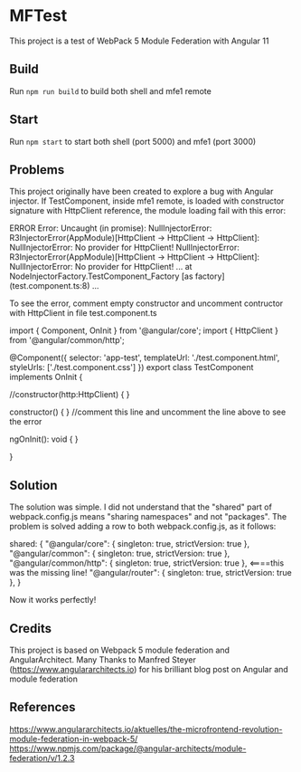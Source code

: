 # MFTest

This project is a test of WebPack 5 Module Federation with Angular 11

## Build

Run `npm run build` to build both shell and mfe1 remote

## Start

Run `npm start` to start both shell (port 5000) and mfe1 (port 3000)

## Problems

This project originally have been created to explore a bug with Angular injector. If TestComponent, inside mfe1 remote, is loaded with constructor signature with HttpClient reference, the module loading fail with this error:

ERROR Error: Uncaught (in promise): NullInjectorError: R3InjectorError(AppModule)[HttpClient -> HttpClient -> HttpClient]: 
  NullInjectorError: No provider for HttpClient!
NullInjectorError: R3InjectorError(AppModule)[HttpClient -> HttpClient -> HttpClient]: 
  NullInjectorError: No provider for HttpClient!
  ...
  at NodeInjectorFactory.TestComponent_Factory [as factory] (test.component.ts:8)
  ...

To see the error, comment empty constructor and uncomment contructor with HttpClient in file test.component.ts

import {  Component, OnInit } from '@angular/core';
import { HttpClient } from '@angular/common/http';

@Component({
  selector: 'app-test',
  templateUrl: './test.component.html',
  styleUrls: ['./test.component.css']
})
export class TestComponent implements OnInit {

  //constructor(http:HttpClient) { }
  
  constructor() { }   //comment this line and uncomment the line above to see the error

  ngOnInit(): void {
  }

}

## Solution

The solution was simple.  I did not understand that the "shared" part of webpack.config.js means "sharing namespaces" and not "packages".
The problem is solved adding a row to both webpack.config.js, as it follows:

shared: {
"@angular/core": { singleton: true, strictVersion: true },
"@angular/common": { singleton: true, strictVersion: true },
"@angular/common/http": { singleton: true, strictVersion: true }, <====this was the missing line!
"@angular/router": { singleton: true, strictVersion: true },
}

Now it works perfectly!

## Credits

This project is based on Webpack 5 module federation and AngularArchitect.
Many Thanks to Manfred Steyer (https://www.angulararchitects.io) for his brilliant blog post on Angular and module federation

## References

https://www.angulararchitects.io/aktuelles/the-microfrontend-revolution-module-federation-in-webpack-5/
https://www.npmjs.com/package/@angular-architects/module-federation/v/1.2.3

